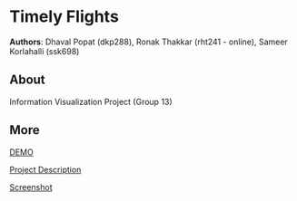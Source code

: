 # Timely Flights
**Authors**: Dhaval Popat (dkp288), Ronak Thakkar (rht241 - online), Sameer Korlahalli (ssk698)

## About
Information Visualization Project (Group 13)

## More
[DEMO](https://nyu-vis-fall2018.github.io/timely-flights/)

[Project Description](project.pdf)

[Screenshot](capture.PNG)
